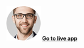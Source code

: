 <img src="frontend/public/img/people/2.png" />
<a href="https://mensaura.netlify.app/" target="_blank"><b>Go to live app </b></a>
